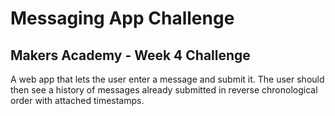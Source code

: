Messaging App Challenge
=============

## Makers Academy - Week 4 Challenge

A web app that lets the user enter a message and submit it. The user should then see a history of messages already submitted in reverse chronological order with attached timestamps.
<!--
```
As a user
So that I can share my thoughts
I would like to write a message and submit it

As a user
So that I can see what I've been saying
I would like to see a history of previous messages

As user
So that I can remember when I made a post
I would like to see the time ar which the message was posted

As a user
So that I can share my thoughts
I would like to see the messages with the newest ones on the top
```

## Getting started

1. Clone this repo `git clone git@github.com:Sindex42/message-app.git`
2. Change directory `cd message-app`
3. Run bundle to install dependencies `bundle install`
4. Run rackup to start the server `rackup`
5. Open up a browser and navigate to the following page [http://localhost:9292](http://localhost:9292)
6. Run the tests with `rspec` in the project root folder


## Usage

1. Enter your message in the prompted field and click 'Submit'
2. Repeat as neccessary
3. Bask in the history of your previous ramblings -->
